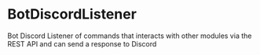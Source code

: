 # BotDiscordListener
Bot Discord Listener of commands that interacts with other modules via the REST API and can send a response to Discord
